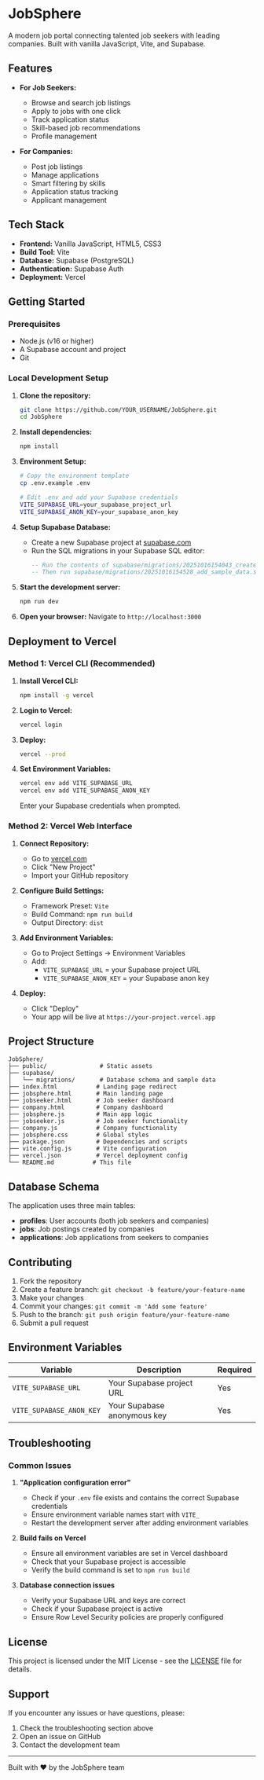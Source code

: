 # JobSphere

A modern job portal connecting talented job seekers with leading companies. Built with vanilla JavaScript, Vite, and Supabase.

## Features

- **For Job Seekers:**
  - Browse and search job listings
  - Apply to jobs with one click
  - Track application status
  - Skill-based job recommendations
  - Profile management

- **For Companies:**
  - Post job listings
  - Manage applications
  - Smart filtering by skills
  - Application status tracking
  - Applicant management

## Tech Stack

- **Frontend:** Vanilla JavaScript, HTML5, CSS3
- **Build Tool:** Vite
- **Database:** Supabase (PostgreSQL)
- **Authentication:** Supabase Auth
- **Deployment:** Vercel

## Getting Started

### Prerequisites

- Node.js (v16 or higher)
- A Supabase account and project
- Git

### Local Development Setup

1. **Clone the repository:**
   ```bash
   git clone https://github.com/YOUR_USERNAME/JobSphere.git
   cd JobSphere
   ```

2. **Install dependencies:**
   ```bash
   npm install
   ```

3. **Environment Setup:**
   ```bash
   # Copy the environment template
   cp .env.example .env
   
   # Edit .env and add your Supabase credentials
   VITE_SUPABASE_URL=your_supabase_project_url
   VITE_SUPABASE_ANON_KEY=your_supabase_anon_key
   ```

4. **Setup Supabase Database:**
   - Create a new Supabase project at [supabase.com](https://supabase.com)
   - Run the SQL migrations in your Supabase SQL editor:
     ```sql
     -- Run the contents of supabase/migrations/20251016154043_create_jobsphere_schema.sql
     -- Then run supabase/migrations/20251016154528_add_sample_data.sql
     ```

5. **Start the development server:**
   ```bash
   npm run dev
   ```

6. **Open your browser:**
   Navigate to `http://localhost:3000`

## Deployment to Vercel

### Method 1: Vercel CLI (Recommended)

1. **Install Vercel CLI:**
   ```bash
   npm install -g vercel
   ```

2. **Login to Vercel:**
   ```bash
   vercel login
   ```

3. **Deploy:**
   ```bash
   vercel --prod
   ```

4. **Set Environment Variables:**
   ```bash
   vercel env add VITE_SUPABASE_URL
   vercel env add VITE_SUPABASE_ANON_KEY
   ```
   Enter your Supabase credentials when prompted.

### Method 2: Vercel Web Interface

1. **Connect Repository:**
   - Go to [vercel.com](https://vercel.com)
   - Click "New Project"
   - Import your GitHub repository

2. **Configure Build Settings:**
   - Framework Preset: `Vite`
   - Build Command: `npm run build`
   - Output Directory: `dist`

3. **Add Environment Variables:**
   - Go to Project Settings → Environment Variables
   - Add:
     - `VITE_SUPABASE_URL` = your Supabase project URL
     - `VITE_SUPABASE_ANON_KEY` = your Supabase anon key

4. **Deploy:**
   - Click "Deploy"
   - Your app will be live at `https://your-project.vercel.app`

## Project Structure

```
JobSphere/
├── public/               # Static assets
├── supabase/
│   └── migrations/       # Database schema and sample data
├── index.html           # Landing page redirect
├── jobsphere.html       # Main landing page
├── jobseeker.html       # Job seeker dashboard
├── company.html         # Company dashboard
├── jobsphere.js         # Main app logic
├── jobseeker.js         # Job seeker functionality
├── company.js           # Company functionality
├── jobsphere.css        # Global styles
├── package.json         # Dependencies and scripts
├── vite.config.js       # Vite configuration
├── vercel.json          # Vercel deployment config
└── README.md           # This file
```

## Database Schema

The application uses three main tables:

- **profiles**: User accounts (both job seekers and companies)
- **jobs**: Job postings created by companies
- **applications**: Job applications from seekers to companies

## Contributing

1. Fork the repository
2. Create a feature branch: `git checkout -b feature/your-feature-name`
3. Make your changes
4. Commit your changes: `git commit -m 'Add some feature'`
5. Push to the branch: `git push origin feature/your-feature-name`
6. Submit a pull request

## Environment Variables

| Variable | Description | Required |
|----------|-------------|----------|
| `VITE_SUPABASE_URL` | Your Supabase project URL | Yes |
| `VITE_SUPABASE_ANON_KEY` | Your Supabase anonymous key | Yes |

## Troubleshooting

### Common Issues

1. **"Application configuration error"**
   - Check if your `.env` file exists and contains the correct Supabase credentials
   - Ensure environment variable names start with `VITE_`
   - Restart the development server after adding environment variables

2. **Build fails on Vercel**
   - Ensure all environment variables are set in Vercel dashboard
   - Check that your Supabase project is accessible
   - Verify the build command is set to `npm run build`

3. **Database connection issues**
   - Verify your Supabase URL and keys are correct
   - Check if your Supabase project is active
   - Ensure Row Level Security policies are properly configured

## License

This project is licensed under the MIT License - see the [LICENSE](LICENSE) file for details.

## Support

If you encounter any issues or have questions, please:
1. Check the troubleshooting section above
2. Open an issue on GitHub
3. Contact the development team

---

Built with ❤️ by the JobSphere team
